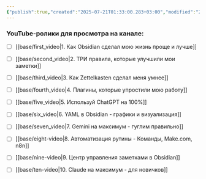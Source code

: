 ```yaml
---
{"publish":true,"created":"2025-07-21T01:33:00.283+03:00","modified":"2025-08-02T13:24:34.003+03:00","cssclasses":""}
---
```


### YouTube-ролики для просмотра на канале:

- [ ] [[base/first_video\|1. Как Obsidian сделал мою жизнь проще и лучше]]
- [ ] [[base/second_video\|2. ТРИ правила, которые улучшили мои заметки]]
- [ ]  [[base/third_video\|3. Как Zettelkasten сделал меня умнее]]
- [ ] [[base/fourth_video\|4. Плагины, которые упростили мою работу]]
- [ ] [[base/five_video\|5. Используй ChatGPT на 100%]]
- [ ] [[base/six_video\|6. YAML в Obsidian - графики и визуализация]]
- [ ] [[base/seven_video\|7. Gemini на максимум - гуглим правильно]]
- [ ] [[base/eight-video\|8. Автоматизация рутины - Команды, Make.com, n8n]]
- [ ] [[base/nine-video\|9. Центр управления заметками в Obsidian]]
- [ ] [[base/ten-video\|10. Claude на максимум - для новичков]]




